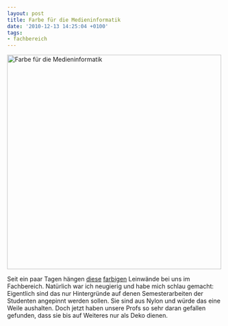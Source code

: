 ```yaml
---
layout: post
title: Farbe für die Medieninformatik
date: '2010-12-13 14:25:04 +0100'
tags:
- fachbereich
---
```

<p><a href="http://www.flickr.com/photos/tacker/tags/hsrmmifarbleinwaende/"><img src="http://farm6.static.flickr.com/5088/5257370522_70cb733e64.jpg" alt="Farbe für die Medieninformatik" width="500" /></a></p>
<p>Seit ein paar Tagen hängen <a href="http://www.flickr.com/photos/tacker/5257370522/">diese</a> <a href="http://www.flickr.com/photos/tacker/5257371028/">farbigen</a> Leinwände bei uns im Fachbereich. Natürlich war ich neugierig und habe mich schlau gemacht: Eigentlich sind das nur Hintergründe auf denen Semesterarbeiten der Studenten angepinnt werden sollen. Sie sind aus Nylon und würde das eine Weile aushalten. Doch jetzt haben unsere Profs so sehr daran gefallen gefunden, dass sie bis auf Weiteres nur als Deko dienen.</p>
